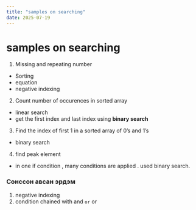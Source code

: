 ```yaml
---
title: "samples on searching"
date: 2025-07-19
---
```


# samples on searching

1. Missing and repeating number

- Sorting
- equation
- negative indexing

2. Count number of occurences in sorted array

- linear search
- get the first index and last index using **binary search**

3. Find the index of first 1 in a sorted array of 0’s and 1’s

- binary search

4. find peak element

- in one if condition , many conditions are applied . used binary search.

### Сонссон авсан эрдэм

1. negative indexing
2. condition chained with and `or` or

